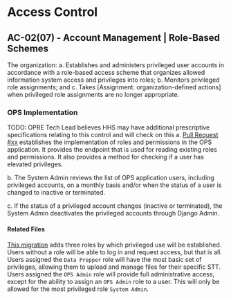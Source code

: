 # Access Control
## AC-02(07) - Account Management | Role-Based Schemes

The organization:
a. Establishes and administers privileged user accounts in accordance with a
role-based access scheme that organizes allowed information system access and
privileges into roles;
b. Monitors privileged role assignments; and
c. Takes [Assignment: organization-defined actions] when privileged role
assignments are no longer appropriate.

### OPS Implementation

TODO: OPRE Tech Lead believes HHS may have additional prescriptive specifications relating to this control and will check on this
a. [Pull Request #xx]() establishes the
implementation of roles and permissions in the OPS application.  It provides the endpoint that is used for reading existing roles and permissions. It also provides a method for checking if a user has elevated privileges.

b. The System Admin reviews the list of OPS application users, including privileged accounts, on a monthly basis and/or when the status of a user is changed to inactive or terminated.

c. If the status of a privileged account changes (inactive or terminated), the System Admin deactivates the privileged accounts through Django Admin.

#### Related Files

[This migration](https://github.com/HHS/TANF-app/blob/main/tdrs-backend/OPSservice/users/migrations/0006_auto_20201117_1717.py)
adds three roles by which privileged use will be established. Users without a role
will be able to log in and request access, but that is all. Users assigned the
`Data Prepper` role will have the most basic set of privileges, allowing them to
upload and manage files for their specific STT. Users assigned the `OPS Admin` role will provide
full administrative access, except for the ability to assign an `OPS Admin` role
to a user. This will only be allowed for the most privileged role `System Admin`.
